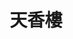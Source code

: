 ---
title: "天香樓"
description: "天香樓"
layout: shop
keywords:
  - 美食競賽
  - 台灣美食
  - 美食精選
datePublished: "2025-06-30"
dateModified: "2025-07-06"
city: "台北市"
district: "中山區"
address: "台北市中山區民權東路二段41號B1"
phone: "0225971234"
geo: "25.062885061149295, 121.52999084573858"
google_map: "https://maps.app.goo.gl/7s39NQC9oKE45Dij8"
footinder: "https://footinder.com.tw/%E5%8F%B0%E5%8C%97%E5%B8%82%E4%B8%AD%E5%B1%B1%E5%8D%80/13051/"
official: "https://taipei.landishotelsresorts.com/chinese-trad/dining-list.php"
award:
  - name: "500盤"
    year: "2024"
    entries:
      - dishes:
          - "龍井蝦仁"
          - "天香東坡佐三御品"

---